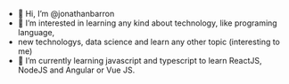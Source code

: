 - 👋 Hi, I’m @jonathanbarron
- 👀 I’m interested in learning any kind about technology, like programing language, 
- new technologys, data science and learn any other topic (interesting to me)
- 🌱 I’m currently learning javascript and typescript to learn ReactJS, NodeJS and Angular or Vue JS.

<!---
jonathanbarron/jonathanbarron is a ✨ special ✨ repository because its `README.md` (this file) appears on your GitHub profile.
You can click the Preview link to take a look at your changes.
--->
